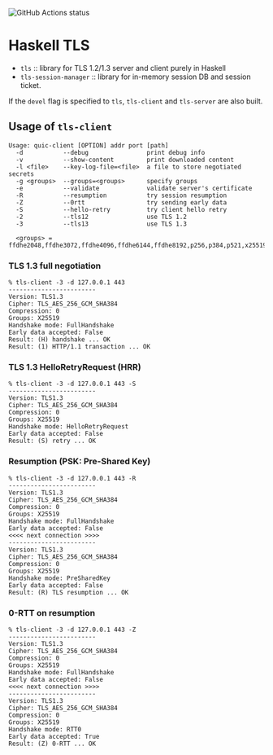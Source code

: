![GitHub Actions status](https://github.com/haskell-tls/hs-tls/workflows/Haskell%20CI/badge.svg)

# Haskell TLS

* `tls` :: library for TLS 1.2/1.3 server and client purely in Haskell
* `tls-session-manager` :: library for in-memory session DB and session ticket.

If the `devel` flag is specified to `tls`, `tls-client` and `tls-server` are also built.

## Usage of `tls-client`

```
Usage: quic-client [OPTION] addr port [path]
  -d           --debug                print debug info
  -v           --show-content         print downloaded content
  -l <file>    --key-log-file=<file>  a file to store negotiated secrets
  -g <groups>  --groups=<groups>      specify groups
  -e           --validate             validate server's certificate
  -R           --resumption           try session resumption
  -Z           --0rtt                 try sending early data
  -S           --hello-retry          try client hello retry
  -2           --tls12                use TLS 1.2
  -3           --tls13                use TLS 1.3

  <groups> = ffdhe2048,ffdhe3072,ffdhe4096,ffdhe6144,ffdhe8192,p256,p384,p521,x25519,x448
```

### TLS 1.3 full negotiation

```
% tls-client -3 -d 127.0.0.1 443
------------------------
Version: TLS1.3
Cipher: TLS_AES_256_GCM_SHA384
Compression: 0
Groups: X25519
Handshake mode: FullHandshake
Early data accepted: False
Result: (H) handshake ... OK
Result: (1) HTTP/1.1 transaction ... OK
```

### TLS 1.3 HelloRetryRequest (HRR)

```
% tls-client -3 -d 127.0.0.1 443 -S
------------------------
Version: TLS1.3
Cipher: TLS_AES_256_GCM_SHA384
Compression: 0
Groups: X25519
Handshake mode: HelloRetryRequest
Early data accepted: False
Result: (S) retry ... OK
```

### Resumption (PSK: Pre-Shared Key)

```
% tls-client -3 -d 127.0.0.1 443 -R
------------------------
Version: TLS1.3
Cipher: TLS_AES_256_GCM_SHA384
Compression: 0
Groups: X25519
Handshake mode: FullHandshake
Early data accepted: False
<<<< next connection >>>>
------------------------
Version: TLS1.3
Cipher: TLS_AES_256_GCM_SHA384
Compression: 0
Groups: X25519
Handshake mode: PreSharedKey
Early data accepted: False
Result: (R) TLS resumption ... OK
```

### 0-RTT on resumption

```
% tls-client -3 -d 127.0.0.1 443 -Z
------------------------
Version: TLS1.3
Cipher: TLS_AES_256_GCM_SHA384
Compression: 0
Groups: X25519
Handshake mode: FullHandshake
Early data accepted: False
<<<< next connection >>>>
------------------------
Version: TLS1.3
Cipher: TLS_AES_256_GCM_SHA384
Compression: 0
Groups: X25519
Handshake mode: RTT0
Early data accepted: True
Result: (Z) 0-RTT ... OK
```
